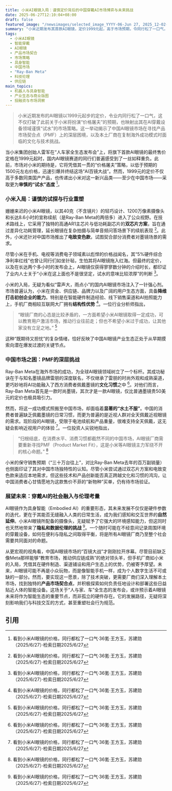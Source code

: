 ```yaml
---
title: 小米AI眼镜入局：谨慎定价背后的中国穿戴AI市场博弈与未来挑战
date: 2025-06-27T12:10:04+08:00
draft: false
featured_image: "/newsimages/selected_image_YYYY-06-Jun 27, 2025_12-02-19-558.jpg"
summary: "小米近期发布其首款AI眼镜，定价1999元起，高于市场预期，令同行松了一口气，表明小米采取了谨慎的“试水”策略。此举折射出中国AI眼镜市场在寻找产品市场契合点（PMF）上的独特挑战，因其文化背景与西方（如Ray-Ban Meta的成功模式）存在显著差异。尽管小米拥有产业链优势，但能否克服本土市场消费习惯与技术限制，仍是其面临的核心考验，同时穿戴AI的隐私伦理问题也值得深思。"
tags: 
  - 小米AI眼镜
  - 智能穿戴
  - AI眼镜
  - 产品市场契合
  - 市场策略
  - 具身智能
  - 中国市场
  - "Ray-Ban Meta"
  - 科技伦理
  - 供应链
main_topics: 
  - 机器人与具身智能
  - 产业生态与商业版图
  - 投融资与市场洞察
---
```


> 小米近期发布的AI眼镜以1999元起步的定价，令业内同行松了一口气，这不仅打破了此前关于小米将扮演“价格屠夫”的预期，也映射出其在AI穿戴设备领域谨慎“试水”的市场策略。这一举动揭示了中国AI眼镜市场在寻找产品市场契合点（PMF）上的深层困境，以及本土厂商在复制海外成功模式时面临的文化与技术挑战。

当小米集团创始人雷军在“人车家全生态发布会”上，将旗下首款AI眼镜的最终售价定格在1999元起时，国内AI眼镜赛道的同行们普遍感受到了一丝如释重负。此前，市场对小米的期待是，它将凭借其一贯的“价格屠夫”策略，以低于预期的1500元左右价格，迅速引爆并终结这场“AI百镜大战”。然而，1999元的定价不仅高于多数同类国产产品，也传递出小米对这一新兴品类——至少在中国市场——采取更为**审慎的“试水”态度** [^1]。

### 小米入局：谨慎的试探与行业重塑

姗姗来迟的小米AI眼镜，以其40克（不含镜片）的轻巧设计、1200万像素摄像头和长达8.6小时的宣称续航（是Ray-Ban Meta的两倍多）进入了公众视野。在技术路线上，它采用了独特的高通AR1主芯片与低功耗副芯片的**双芯片方案**，旨在通过差异化功耗管理，延长眼镜在复杂拍摄与简单音频问答场景下的续航表现 [^1]。此外，小米还针对中国市场推出了**电致变色款**，试图契合部分消费者对墨镜场景的需求。

尽管小米在手机、电视等消费电子领域素以彪悍的价格战闻名，其“5%硬件综合净利率红线”也曾让同行们如坐针毡，生怕其将AI眼镜拖入红海。但最终的定价，以及在长达两个多小时的发布会上，AI眼镜仅获得寥寥数分钟的介绍时长，都印证了业内人士关于“小米在这上面也不是很坚定，试水的意味比较浓厚”的判断 [^1]。

小米的入局，无疑为看似“雷声大，雨点小”的国内AI眼镜市场注入了一针强心剂。市场普遍认为，小米在资金、供应链、品牌力以及广阔的用户生态方面，具备**降维打击初创企业的能力**。特别是在智能硬件制造经验、线下销售渠道和AI拍照能力上，手机厂商相较互联网大厂拥有**结构性优势** [^1]。一位行业分析师指出，

> “眼镜厂商的心态是比较矛盾的，一方面希望小米AI眼镜取得一定成功，可以教育用户激活市场，推动行业往前走；但也不希望小米过于成功，让其他家没有立足之地。” [^1]

这种“既期待又担忧”的复杂情绪，恰好反映了中国AI眼镜产业生态正处于从早期摸索向潜在爆发过渡的关键节点。

### 中国市场之困：PMF的深层挑战

Ray-Ban Meta在海外市场的成功，为全球AI眼镜领域树立了一个标杆。其成功秘诀在于与知名墨镜品牌雷朋的深度联名，不仅继承了雷朋的时尚外观和成熟渠道，更巧妙地将AI功能融入了西方消费者佩戴墨镜的**文化习惯**之中 [^1]。对他们而言，Ray-Ban Meta首先是一款时尚墨镜，其次才是一款AI眼镜，仅比普通墨镜贵50美元的定价也极具吸引力。

然而，将这一成功模式照搬至中国市场，却面临着**显著的“水土不服”**。中国的消费者普遍缺乏佩戴墨镜的日常习惯，而更为普遍的是近视人群对全天佩戴近视眼镜的需求。现阶段的AI眼镜，受限于电池续航和产品重量，很难支持全天佩戴，这无疑会影响近视用户的体验 [^1]。一位投资人尖锐地指出，

> “归根结底，在消费水平、消费习惯都截然不同的中国市场，AI眼镜厂商需要重新寻找PMF（Product Market Fit），这是小米等AI眼镜主力军绕不开的核心命题。” [^1]

小米的保守销售预期（“三十万台往上”，对比Ray-Ban Meta去年的百万副销量）也侧面印证了其对中国市场独特性的认知。尽管小米尝试通过双芯片方案和电致变色款来适应本地需求，但这些技术和产品创新能否真正跨越文化和习惯的鸿沟，让中国消费者心甘情愿地为这款售价不菲的“新物种”买单，仍有待市场验证。

### 展望未来：穿戴AI的社会融入与伦理考量

AI眼镜作为具身智能（Embodied AI）的重要形态，其未来发展不仅仅是硬件参数的迭代，更在于其能否无缝融入人类的日常生活，成为我们感知和交互世界的**自然延伸**。小米AI眼镜所配备的摄像头，无疑赋予了它强大的环境感知能力，但这同时也天然地带来了**隐私和数据伦理的挑战** [^1]。一个随时可能在不经意间记录周围环境的穿戴设备，如何在便利与隐私之间取得平衡，将是所有AI眼镜厂商乃至整个社会需要共同面对的命题。

从更宏观的视角看，中国AI眼镜市场的“百镜大战”才刚刚拉开序幕。尽管目前缺乏像Meta那样能够“教育市场，推动供应链成熟”的绝对领头羊，但手机厂商如小米的入局，凭借其在硬件制造、渠道铺设和用户生态上的优势，仍被寄予厚望。未来，AI眼镜可能不再是小众玩物，而是像智能手机一样，成为个人数字生活不可或缺的一部分。然而，要实现这一愿景，除了技术突破，更需要厂商们深入理解本土市场，找到独特的**产品市场契合点**，并积极探索如何负责任地设计和部署这些日益贴近人体的智能设备。这场关于“人与家、车”全生态的发布会，或许预示着AI眼镜未来将作为智能生态的重要节点，而非孤立的硬件存在。它的发展路径，无疑将深刻影响我们与科技交互的方式，甚至重塑社会行为规范。

## 引用
[^1]: 看到小米AI眼镜的价格，同行都松了一口气·36氪·王方玉，苏建勋（2025/6/27）·检索日期2025/6/27
[^2]: 看到小米AI眼镜的价格，同行都松了一口气·新浪财经（2025/6/27）·检索日期2025/6/27
[^3]: 小米AI眼镜售价1999元起，给“百镜大战”再添一把火·证券时报（2025/6/27）·检索日期2025/6/27
